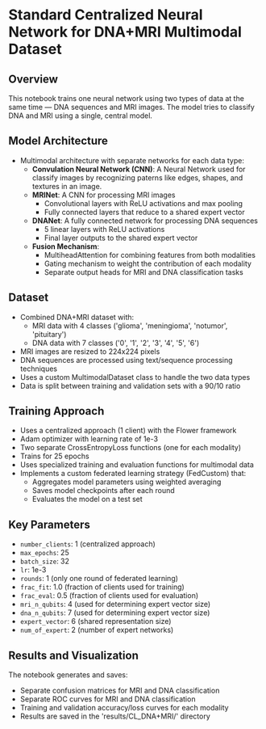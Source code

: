 # Standard Centralized Neural Network for DNA+MRI Multimodal Dataset

## Overview
This notebook trains one neural network using two types of data at the same time — DNA sequences and MRI images. The model tries to classify DNA and MRI using a single, central model.

## Model Architecture
- Multimodal architecture with separate networks for each data type:
  - **Convulation Neural Network (CNN)**: A Neural Network used for classify images by recognizing paterns like edges, shapes, and textures in an image.
  - **MRINet**: A CNN for processing MRI images
    - Convolutional layers with ReLU activations and max pooling
    - Fully connected layers that reduce to a shared expert vector
  - **DNANet**: A fully connected network for processing DNA sequences
    - 5 linear layers with ReLU activations
    - Final layer outputs to the shared expert vector
  - **Fusion Mechanism**:
    - MultiheadAttention for combining features from both modalities
    - Gating mechanism to weight the contribution of each modality
    - Separate output heads for MRI and DNA classification tasks

## Dataset
- Combined DNA+MRI dataset with:
  - MRI data with 4 classes ('glioma', 'meningioma', 'notumor', 'pituitary')
  - DNA data with 7 classes ('0', '1', '2', '3', '4', '5', '6')
- MRI images are resized to 224x224 pixels
- DNA sequences are processed using text/sequence processing techniques
- Uses a custom MultimodalDataset class to handle the two data types
- Data is split between training and validation sets with a 90/10 ratio

## Training Approach
- Uses a centralized approach (1 client) with the Flower framework
- Adam optimizer with learning rate of 1e-3
- Two separate CrossEntropyLoss functions (one for each modality)
- Trains for 25 epochs
- Uses specialized training and evaluation functions for multimodal data
- Implements a custom federated learning strategy (FedCustom) that:
  - Aggregates model parameters using weighted averaging
  - Saves model checkpoints after each round
  - Evaluates the model on a test set

## Key Parameters
- `number_clients`: 1 (centralized approach)
- `max_epochs`: 25
- `batch_size`: 32
- `lr`: 1e-3
- `rounds`: 1 (only one round of federated learning)
- `frac_fit`: 1.0 (fraction of clients used for training)
- `frac_eval`: 0.5 (fraction of clients used for evaluation)
- `mri_n_qubits`: 4 (used for determining expert vector size)
- `dna_n_qubits`: 7 (used for determining expert vector size)
- `expert_vector`: 6 (shared representation size)
- `num_of_expert`: 2 (number of expert networks)

## Results and Visualization
The notebook generates and saves:
- Separate confusion matrices for MRI and DNA classification
- Separate ROC curves for MRI and DNA classification
- Training and validation accuracy/loss curves for each modality
- Results are saved in the 'results/CL_DNA+MRI/' directory